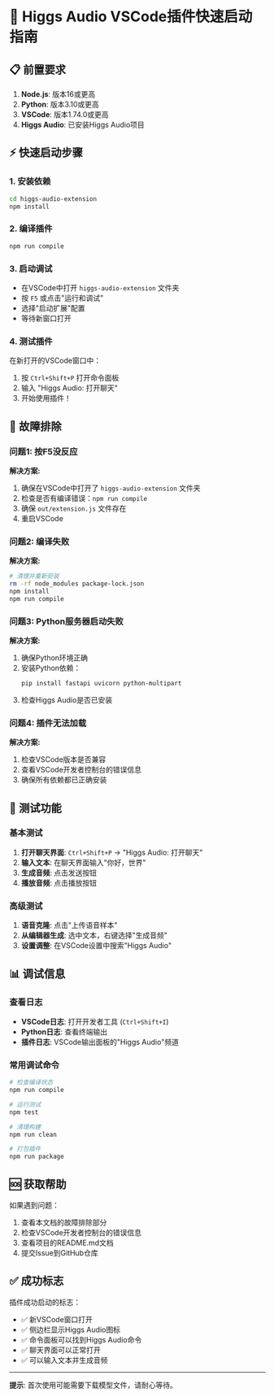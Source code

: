 # 🚀 Higgs Audio VSCode插件快速启动指南

## 📋 前置要求

1. **Node.js**: 版本16或更高
2. **Python**: 版本3.10或更高
3. **VSCode**: 版本1.74.0或更高
4. **Higgs Audio**: 已安装Higgs Audio项目

## ⚡ 快速启动步骤

### 1. 安装依赖
```bash
cd higgs-audio-extension
npm install
```

### 2. 编译插件
```bash
npm run compile
```

### 3. 启动调试
- 在VSCode中打开 `higgs-audio-extension` 文件夹
- 按 `F5` 或点击"运行和调试"
- 选择"启动扩展"配置
- 等待新窗口打开

### 4. 测试插件
在新打开的VSCode窗口中：
1. 按 `Ctrl+Shift+P` 打开命令面板
2. 输入 "Higgs Audio: 打开聊天"
3. 开始使用插件！

## 🔧 故障排除

### 问题1: 按F5没反应
**解决方案:**
1. 确保在VSCode中打开了 `higgs-audio-extension` 文件夹
2. 检查是否有编译错误：`npm run compile`
3. 确保 `out/extension.js` 文件存在
4. 重启VSCode

### 问题2: 编译失败
**解决方案:**
```bash
# 清理并重新安装
rm -rf node_modules package-lock.json
npm install
npm run compile
```

### 问题3: Python服务器启动失败
**解决方案:**
1. 确保Python环境正确
2. 安装Python依赖：
   ```bash
   pip install fastapi uvicorn python-multipart
   ```
3. 检查Higgs Audio是否已安装

### 问题4: 插件无法加载
**解决方案:**
1. 检查VSCode版本是否兼容
2. 查看VSCode开发者控制台的错误信息
3. 确保所有依赖都已正确安装

## 🎯 测试功能

### 基本测试
1. **打开聊天界面**: `Ctrl+Shift+P` → "Higgs Audio: 打开聊天"
2. **输入文本**: 在聊天界面输入"你好，世界"
3. **生成音频**: 点击发送按钮
4. **播放音频**: 点击播放按钮

### 高级测试
1. **语音克隆**: 点击"上传语音样本"
2. **从编辑器生成**: 选中文本，右键选择"生成音频"
3. **设置调整**: 在VSCode设置中搜索"Higgs Audio"

## 📊 调试信息

### 查看日志
- **VSCode日志**: 打开开发者工具 (`Ctrl+Shift+I`)
- **Python日志**: 查看终端输出
- **插件日志**: VSCode输出面板的"Higgs Audio"频道

### 常用调试命令
```bash
# 检查编译状态
npm run compile

# 运行测试
npm test

# 清理构建
npm run clean

# 打包插件
npm run package
```

## 🆘 获取帮助

如果遇到问题：
1. 查看本文档的故障排除部分
2. 检查VSCode开发者控制台的错误信息
3. 查看项目的README.md文档
4. 提交Issue到GitHub仓库

## ✅ 成功标志

插件成功启动的标志：
- ✅ 新VSCode窗口打开
- ✅ 侧边栏显示Higgs Audio图标
- ✅ 命令面板可以找到Higgs Audio命令
- ✅ 聊天界面可以正常打开
- ✅ 可以输入文本并生成音频

---

**提示**: 首次使用可能需要下载模型文件，请耐心等待。
